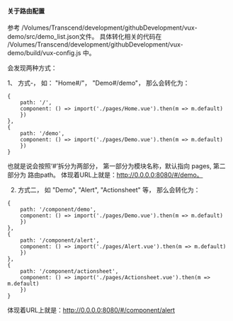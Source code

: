 #### 关于路由配置

参考 /Volumes/Transcend/development/githubDevelopment/vux-demo/src/demo_list.json文件。
具体转化相关的代码在 /Volumes/Transcend/development/githubDevelopment/vux-demo/build/vux-config.js 中。

会发现两种方式：

1、 方式-， 如： "Home#/"， "Demo#/demo"， 那么会转化为：

```
{
    path: '/',
    component: () => import('./pages/Home.vue').then(m => m.default)
    })
},
{
    path: '/demo',
    component: () => import('./pages/Demo.vue').then(m => m.default)
    })
}
```

也就是说会按照‘#’拆分为两部分， 第一部分为模块名称，默认指向 pages, 第二部分为 路由path。
体现着URL上就是：http://0.0.0.0:8080/#/demo。

2. 方式二， 如 "Demo", "Alert", "Actionsheet" 等， 那么会转化为：
```
{
    path: '/component/demo',
    component: () => import('./pages/Demo.vue').then(m => m.default)
    })
},
{
    path: '/component/alert',
    component: () => import('./pages/Alert.vue').then(m => m.default)
    })
},
{
    path: '/component/actionsheet',
    component: () => import('./pages/Actionsheet.vue').then(m => m.default)
    })
}
```
体现着URL上就是：http://0.0.0.0:8080/#/component/alert
